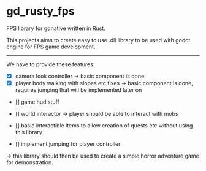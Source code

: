 # gd_rusty_fps
FPS library for gdnative written in Rust.

This projects aims to create easy to use .dll library to be used with godot engine for FPS game development.

<hr>
We have to provide these features:

- [x] camera look controller -> basic component is done
- [x] player body walking with slopes etc fixes -> basic component is done, requires jumping that will be implemented later on
- [] game hud stuff
- [] world interactor -> player should be able to interact with mobs
- [] basic interactible items to allow creation of quests etc without using this library


- [] implement jumping for player controller

-> this library should then be used to create a simple horror adventure game for demonstration.
